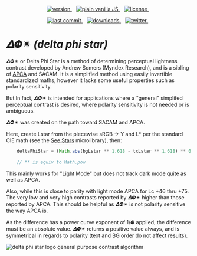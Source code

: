 <p align="center">

  <a href="https://npmjs.org/package/deltaphistar">
    <img src="https://badgen.net/npm/v/deltaphistar?color=3000c0&icon=npm" alt="version" />
  </a> &nbsp;&nbsp;
  <a href="https://github.com/Myndex/deltaphistar/src/">
    <img src="https://badgen.net/badge/JS/Vanilla/889900" alt="plain vanilla JS" />
  </a> &nbsp;&nbsp;
  <a href="https://github.com/Myndex/deltaphistar/blob/master/LICENSE.md">
    <img src="https://badgen.net/badge/license/AGPL?icon=github&color=BB5FD1" alt="license" />
  </a> &nbsp;&nbsp;
</p>
<p align="center">
  <a href="https://github.com/Myndex/deltaphistar">
    <img src="https://badgen.net/github/last-commit/Myndex/deltaphistar/?icon=github" alt="last commit" />
  </a> &nbsp;&nbsp;
  <a href="https://npmjs.org/package/deltaphistar">
    <img src="https://badgen.net/npm/dt/deltaphistar?color=6000b0&icon=npm" alt="downloads" />
  </a> &nbsp;&nbsp;
  <a href="https://twitter.com/MyndexResearch">
    <img src="https://badgen.net/badge/@/MyndexResearch?icon=twitter" alt="twitter" />
  </a> &nbsp;&nbsp;
</p>


# 𝜟𝜱✴︎ _(delta phi star)_
𝜟𝜱✴︎ or Delta Phi Star is a method of determining perceptual lightness contrast developed by Andrew Somers (Myndex Research), and is a sibling of [APCA](https://github.com/Myndex/SAPC-APCA) and SACAM. It is a simplified method using easily invertible standardized maths, however it lacks some useful properties such as polarity sensitivity.

But In fact, 𝜟𝜱✴︎ is intended for applications where a "general" simplifed perceptual contrast is desired, where polarity sensitivity is not needed or is ambiguous.

𝜟𝜱✴︎ was created on the path toward SACAM and APCA.

Here, create Lstar from the piecewise sRGB -> Y and L* per the standard CIE math (see the [See Stars](https://github.com/Myndex/seestars) microlibrary), then:

```js
    deltaPhiStar = (Math.abs(bgLstar ** 1.618 - txLstar ** 1.618) ** 0.618) * 1.414 - 40 ;
    
    // ** is equiv to Math.pow
```

This mainly works for "Light Mode" but does not track dark mode quite as well as APCA.

Also, while this is close to parity with light mode APCA for Lc +46 thru +75. The very low and very high contrasts reported by 𝜟𝜱✴︎ higher than those reported by APCA. This should be helpful as 𝜟𝜱✴︎ is not polarity sensitive the way APCA is.

As the difference has a power curve exponent of 1/𝜱 applied, the difference must be an absolute value. 𝜟𝜱✴︎ returns a positive value always, and is symmetrical in regards to polarity (text and BG order do not affect results).

![delta phi star logo general purpose contrast algorithm](https://user-images.githubusercontent.com/42009457/183782606-309d650e-8c74-4701-92a3-431179ed287f.png)
